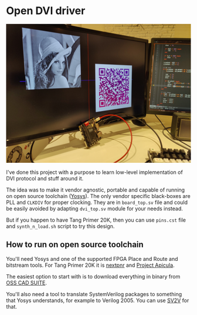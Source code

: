 # Open DVI driver

![dvi_demo](images/dvi.jpg)

I've done this project with a purpose to learn low-level implementation of DVI
protocol and stuff around it.

The idea was to make it vendor agnostic, portable and capable of running on open
source toolchain ([Yosys](https://github.com/YosysHQ/yosys)).
The only vendor specific black-boxes are PLL and `CLKDIV` for proper clocking.
They are in `board_top.sv` file and could be easily avoided by adapting
`dvi_top.sv` module for your needs instead.

But if you happen to have Tang Primer 20K, then you can use `pins.cst` file
and `synth_n_load.sh` script to try this design.

## How to run on open source toolchain

You'll need Yosys and one of the supported FPGA Place and Route and bitstream tools.
For Tang Primer 20K it is [nextpnr](https://github.com/YosysHQ/nextpnr) and
[Project Apicula](https://github.com/YosysHQ/apicula).

The easiest option to start with is to download everything in binary from
[OSS CAD SUITE](https://github.com/YosysHQ/oss-cad-suite-build).

You'll also need a tool to translate SystemVerilog packages to something that
Yosys understands, for example to Verilog 2005. You can use
[SV2V](https://github.com/zachjs/sv2v) for that.
